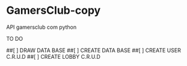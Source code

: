 # GamersClub-copy
API gamersclub com python

TO DO

##[ ] DRAW DATA BASE
##[ ] CREATE DATA BASE 
##[ ] CREATE USER C.R.U.D
##[ ] CREATE LOBBY C.R.U.D

